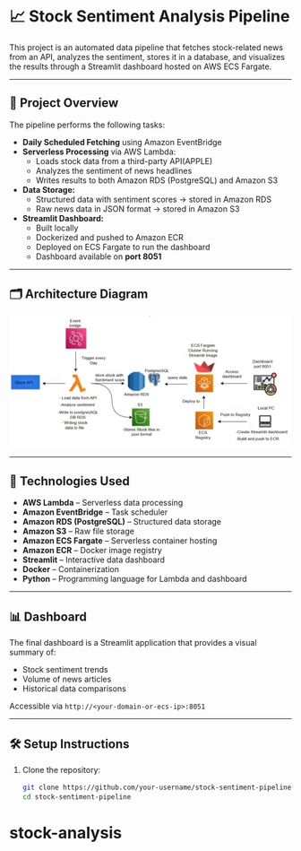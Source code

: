 # 📈 Stock Sentiment Analysis Pipeline

This project is an automated data pipeline that fetches stock-related news from an API, analyzes the sentiment, stores it in a database, and visualizes the results through a Streamlit dashboard hosted on AWS ECS Fargate.

---

## 🧠 Project Overview

The pipeline performs the following tasks:

- **Daily Scheduled Fetching** using Amazon EventBridge
- **Serverless Processing** via AWS Lambda:
  - Loads stock data from a third-party API(APPLE)
  - Analyzes the sentiment of news headlines
  - Writes results to both Amazon RDS (PostgreSQL) and Amazon S3
- **Data Storage:**
  - Structured data with sentiment scores → stored in Amazon RDS
  - Raw news data in JSON format → stored in Amazon S3
- **Streamlit Dashboard:**
  - Built locally
  - Dockerized and pushed to Amazon ECR
  - Deployed on ECS Fargate to run the dashboard
  - Dashboard available on **port 8051**

---

## 🗂️ Architecture Diagram

![Stock Sentiment Architecture](architecture.jpg)

---

## 🚀 Technologies Used

- **AWS Lambda** – Serverless data processing
- **Amazon EventBridge** – Task scheduler
- **Amazon RDS (PostgreSQL)** – Structured data storage
- **Amazon S3** – Raw file storage
- **Amazon ECS Fargate** – Serverless container hosting
- **Amazon ECR** – Docker image registry
- **Streamlit** – Interactive data dashboard
- **Docker** – Containerization
- **Python** – Programming language for Lambda and dashboard

---

## 📊 Dashboard

The final dashboard is a Streamlit application that provides a visual summary of:

- Stock sentiment trends
- Volume of news articles
- Historical data comparisons

Accessible via `http://<your-domain-or-ecs-ip>:8051`

---

## 🛠️ Setup Instructions

1. Clone the repository:
   ```bash
   git clone https://github.com/your-username/stock-sentiment-pipeline.git
   cd stock-sentiment-pipeline
# stock-analysis
